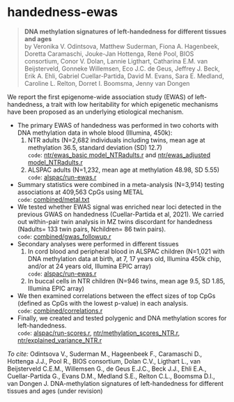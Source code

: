 # handedness-ewas

> **DNA methylation signatures of left-handedness for different tissues and ages**<br>
> by Veronika V. Odintsova, Matthew Suderman, Fiona A. Hagenbeek, Doretta Caramaschi, Jouke-Jan Hottenga, René Pool, 
> BIOS consortium,
> Conor V. Dolan, Lannie Ligthart, Catharina E.M. van Beijsterveld, Gonneke Willemsen, Eco J.C. de Geus, Jeffrey J. Beck, Erik A.
> Ehli, Gabriel Cuellar-Partida, David M. Evans, Sara E. Medland, Caroline L. Relton, Dorret I. Boomsma, Jenny van Dongen

We report the first epigenome-wide association study (EWAS) of left-handedness, a trait with low heritability for which epigenetic mechanisms have been proposed as an underlying etiological mechanism. 
* The primary EWAS of handedness was performed in two cohorts with DNA methylation data in whole blood (Illumina, 450k): 
    1. NTR adults (N=2,682 individuals including twins, mean age at methylation 36.5, standard deviation (SD) 12.7)
        <br>`code`: [ntr/ewas_basic model_NTRadults.r](ntr/ewas_basic%20model_NTRadults.r) and [ntr/ewas_adjusted model_NTRadults.r](ntr/ewas_adjusted%20%model_NTRadults.r)
    2. ALSPAC adults (N=1,232, mean age at methylation 48.98, SD 5.55)
        <br>`code`: [alspac/run-ewas.r](alspac/run-ewas.r)
* Summary statistics were combined in a meta-analysis (N=3,914) testing associations at 409,563 CpGs using METAL
    <br>`code`: [combined/metal.txt](combined/metal.txt) 
* We tested whether EWAS signal was enriched near loci detected in the previous GWAS on handedness (Cuellar-Partida et al, 2021). We carried out within-pair twin analysis in MZ twins discordant for handedness (Nadults= 133 twin pairs, Nchildren= 86 twin pairs). 
    <br>`code`: [combined/gwas_followup.r](combined/gwas_followup.r)
* Secondary analyses were performed in different tissues
    1. In cord blood and peripheral blood in ALSPAC children (N=1,021 with DNA methylation data at birth, at 7, 17 years old, Illumina 450k chip, and/or at 24 years old, Illumina EPIC array)
        <br>`code`: [alspac/run-ewas.r](alspac/run-ewas.r) 
    2. In buccal cells in NTR children (N=946 twins, mean age 9.5, SD 1.85, Illumina EPIC array)
* We then examined correlations between the effect sizes of top CpGs (defined as CpGs with the lowest p-value) in each analysis.
    <br>`code`: [combined/correlations.r](combined/correlations.r) 
* Finally, we created and tested polygenic and DNA methylation scores for left-handedness. 
    <br>`code`: [alspac/run-scores.r](alspac/run-scores.r), [ntr/methylation_scores_NTR.r](ntr/methylation_scores_NTR.r), [ntr/explained_variance_NTR.r](ntr/explained_variance_NTR.r)

*To cite:* Odintsova V., Suderman M., Hageenbeek F., Caramaschi D., Hottenga J.J., Pool R., BIOS consortium, Dolan C.V., Ligthart L., van Beijsterveld C.E.M., Willemsen G., de Geus E.J.C., Beck J.J., Ehli E.A., Cuellar-Partida G., Evans D.M., Medland S.E., Relton C.L., Boomsma D.I., van Dongen J. DNA-methylation signatures of left-handedness for different tissues and ages (under revision)

